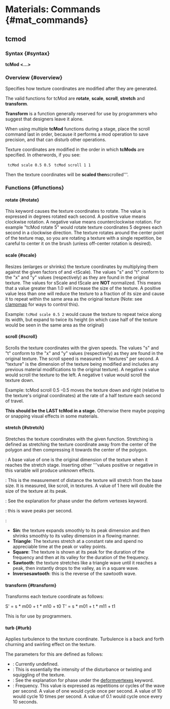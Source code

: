 # Materials: Commands {#mat_commands}
## tcmod
### Syntax {#syntax}

**tcMod <func> &lt;…&gt;**

### Overview {#overview}

Specifies how texture coordinates are modified after they are generated.

The valid functions for tcMod are **rotate**, **scale**, **scroll**,
**stretch** and **transform**.

**Transform** is a function generally reserved for use by programmers
who suggest that designers leave it alone.

When using multiple **tcMod** functions during a stage, place the scroll
command last in order, because it performs a mod operation to save
precision, and that can disturb other operations.

Texture coordinates are modified in the order in which **tcMods** are
specified. In otherwords, if you see:

` tcMod scale 0.5 0.5`
` tcMod scroll 1 1`

Then the texture coordinates will be **scaled then**scrolled'''.

### Functions {#functions}

#### rotate <degrees per per second> {#rotate}

This keyword causes the texture coordinates to rotate. The value is
expressed in degrees rotated each second. A positive value means
clockwise rotation. A negative value means counterclockwise rotation.
For example "tcMod rotate 5" would rotate texture coordinates 5 degrees
each second in a clockwise direction. The texture rotates around the
center point of the texture map, so you are rotating a texture with a
single repetition, be careful to center it on the brush (unless
off-center rotation is desired).

#### scale <sScale> <tScale> {#scale}

Resizes (enlarges or shrinks) the texture coordinates by multiplying
them against the given factors of <sScale> and &lt;tScale). The values
"s" and "t" conform to the "x" and "y" values (respectively) as they are
found in the original texture. The values for sScale and tScale are
**NOT** normalized. This means that a value greater than 1.0 will
increase the size of the texture. A positive value less than one will
reduce the texture to a fraction of its size and cause it to repeat
within the same area as the original texture (Note: see
[clampmap](clampmap) for ways to control
this).

Example: `tcMod scale 0.5 2` would cause the texture to repeat twice
along its width, but expand to twice its height (in which case half of
the texture would be seen in the same area as the original)

#### scroll <sSpeed> <tSpeed> {#scroll}

Scrolls the texture coordinates with the given speeds. The values "s"
and "t" conform to the "x" and "y" values (respectively) as they are
found in the original texture. The scroll speed is measured in
"textures" per second. A "texture" is the dimension of the texture being
modified and includes any previous material modifications to the
original texture). A negative s value would scroll the texture to the
left. A negative t value would scroll the texture down.

Example: tcMod scroll 0.5 -0.5 moves the texture down and right
(relative to the texture's original coordinates) at the rate of a half
texture each second of travel.

**This should be the LAST tcMod in a stage.** Otherwise there maybe
popping or snapping visual effects in some materials.

#### stretch <func> <base> <amplitude> <phase> <frequency> {#stretch}

Stretches the texture coordinates with the given function. Stretching is
defined as stretching the texture coordinate away from the center of the
polygon and then compressing it towards the center of the polygon.

**<base>**: A base value of one is the original dimension of the texture
when it reaches the stretch stage. Inserting other '''values positive or
negative in this variable will produce unknown effects.

**<amplitude>**: This is the measurement of distance the texture will
stretch from the base size. It is measured, like scroll, in textures. A
value of 1 here will double the size of the texture at its peak.

**<phase>**: See the explanation for phase under the deform vertexes
keyword.

**<frequency>**: this is wave peaks per second.

**<func>**:

-   **Sin**: the texture expands smoothly to its peak dimension and then
    shrinks smoothly to its valley dimension in a flowing manner.
-   **Triangle**: The textures stretch at a constant rate and spend no
    appreciable time at the peak or valley points.
-   **Square**: The texture is shown at its peak for the duration of the
    frequency and then at its valley for the duration of the frequency.
-   **Sawtooth**: the texture stretches like a triangle wave until it
    reaches a peak, then instantly drops to the valley, as in a square
    wave.
-   **Inversesawtooth**: this is the reverse of the sawtooth wave.

#### transform <m00> <m01> <m10> <m11> <t0> <t1> {#transform}

Transforms each texture coordinate as follows:

S' = s \* m00 + t \* m10 + t0 T' = s \* m01 + t \* m11 + t1

This is for use by programmers.

#### turb <base> <amplitude> <phase> <freq> {#turb}

Applies turbulence to the texture coordinate. Turbulence is a back and
forth churning and swirling effect on the texture.

The parameters for this are defined as follows:

-   **<base>**: Currently undefined.
-   **<amplitude>**: This is essentially the intensity of the
    disturbance or twisting and squiggling of the texture.
-   **<phase>**: See the explanation for phase under the
    [deformvertexes](DeformVertexes)
    keyword.
-   **<freq>**: Frequency. This value is expressed as repetitions or
    cycles of the wave per second. A value of one would cycle once per
    second. A value of 10 would cycle 10 times per second. A value of
    0.1 would cycle once every 10 seconds.